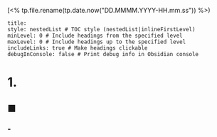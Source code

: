 [<% tp.file.rename(tp.date.now("DD.MMMM.YYYY-HH.mm.ss")) %>)

```table-of-contents
title: 
style: nestedList # TOC style (nestedList|inlineFirstLevel)
minLevel: 0 # Include headings from the specified level
maxLevel: 0 # Include headings up to the specified level
includeLinks: true # Make headings clickable
debugInConsole: false # Print debug info in Obsidian console
```

# 1.
## ■

### - 
